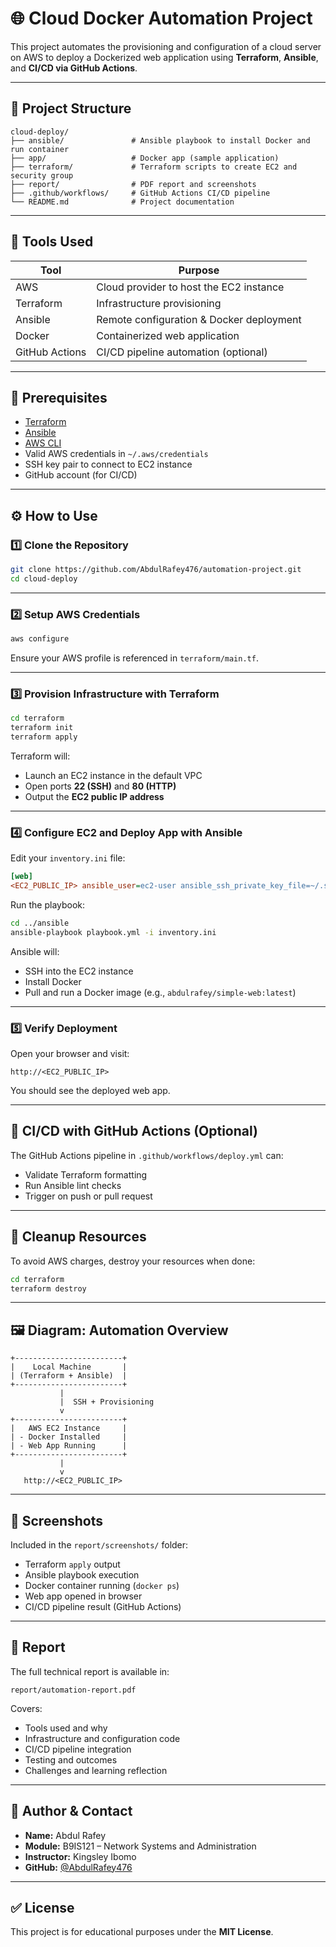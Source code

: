 # 🌐 Cloud Docker Automation Project

This project automates the provisioning and configuration of a cloud server on AWS to deploy a Dockerized web application using **Terraform**, **Ansible**, and **CI/CD via GitHub Actions**.

---

## 📁 Project Structure

```
cloud-deploy/
├── ansible/               # Ansible playbook to install Docker and run container
├── app/                   # Docker app (sample application)
├── terraform/             # Terraform scripts to create EC2 and security group
├── report/                # PDF report and screenshots
├── .github/workflows/     # GitHub Actions CI/CD pipeline
└── README.md              # Project documentation
```

---

## 🚀 Tools Used

| Tool          | Purpose                                  |
|---------------|-------------------------------------------|
| AWS           | Cloud provider to host the EC2 instance   |
| Terraform     | Infrastructure provisioning               |
| Ansible       | Remote configuration & Docker deployment  |
| Docker        | Containerized web application             |
| GitHub Actions| CI/CD pipeline automation (optional)      |

---

## 🔧 Prerequisites

- [Terraform](https://www.terraform.io/downloads)
- [Ansible](https://docs.ansible.com)
- [AWS CLI](https://aws.amazon.com/cli/)
- Valid AWS credentials in `~/.aws/credentials`
- SSH key pair to connect to EC2 instance
- GitHub account (for CI/CD)

---

## ⚙️ How to Use

### 1️⃣ Clone the Repository

```bash
git clone https://github.com/AbdulRafey476/automation-project.git
cd cloud-deploy
```

---

### 2️⃣ Setup AWS Credentials

```bash
aws configure
```

Ensure your AWS profile is referenced in `terraform/main.tf`.

---

### 3️⃣ Provision Infrastructure with Terraform

```bash
cd terraform
terraform init
terraform apply
```

Terraform will:
- Launch an EC2 instance in the default VPC
- Open ports **22 (SSH)** and **80 (HTTP)**
- Output the **EC2 public IP address**

---

### 4️⃣ Configure EC2 and Deploy App with Ansible

Edit your `inventory.ini` file:

```ini
[web]
<EC2_PUBLIC_IP> ansible_user=ec2-user ansible_ssh_private_key_file=~/.ssh/ssh-networking-key.pem
```

Run the playbook:

```bash
cd ../ansible
ansible-playbook playbook.yml -i inventory.ini
```

Ansible will:
- SSH into the EC2 instance
- Install Docker
- Pull and run a Docker image (e.g., `abdulrafey/simple-web:latest`)

---

### 5️⃣ Verify Deployment

Open your browser and visit:

```
http://<EC2_PUBLIC_IP>
```

You should see the deployed web app.

---

## 🔁 CI/CD with GitHub Actions (Optional)

The GitHub Actions pipeline in `.github/workflows/deploy.yml` can:
- Validate Terraform formatting
- Run Ansible lint checks
- Trigger on push or pull request

---

## 🧹 Cleanup Resources

To avoid AWS charges, destroy your resources when done:

```bash
cd terraform
terraform destroy
```

---

## 🖼️ Diagram: Automation Overview

```
+------------------------+
|    Local Machine       |
| (Terraform + Ansible)  |
+------------------------+
           |
           |  SSH + Provisioning
           v
+------------------------+
|   AWS EC2 Instance     |
| - Docker Installed     |
| - Web App Running      |
+------------------------+
           |
           v
   http://<EC2_PUBLIC_IP>
```

---

## 📸 Screenshots

Included in the `report/screenshots/` folder:
- Terraform `apply` output
- Ansible playbook execution
- Docker container running (`docker ps`)
- Web app opened in browser
- CI/CD pipeline result (GitHub Actions)

---

## 📄 Report

The full technical report is available in:

```
report/automation-report.pdf
```

Covers:
- Tools used and why
- Infrastructure and configuration code
- CI/CD pipeline integration
- Testing and outcomes
- Challenges and learning reflection

---

## 🔗 Author & Contact

- **Name:** Abdul Rafey  
- **Module:** B9IS121 – Network Systems and Administration  
- **Instructor:** Kingsley Ibomo  
- **GitHub:** [@AbdulRafey476](https://github.com/AbdulRafey476)

---

## ✅ License

This project is for educational purposes under the **MIT License**.
